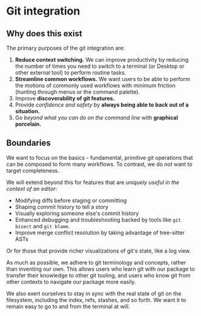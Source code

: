 # Git integration

## Why does this exist

The primary purposes of the git integration are:

1. **Reduce context switching.** We can improve productivity by reducing the number of times you need to switch to a terminal (or Desktop or other external tool) to perform routine tasks.
2. **Streamline common workflows.** We want users to be able to perform the motions of commonly used workflows with minimum friction (hunting through menus or the command palette).
3. Improve **discoverability of git features.**
4. Provide _confidence and safety_ by **always being able to back out of a situation.**
5. Go _beyond what you can do on the command line_ with **graphical porcelain.**

## Boundaries

We want to focus on the basics - fundamental, primitive git operations that can be composed to form many workflows. To contrast, we do _not_ want to target completeness.

We will extend beyond this for features that are _uniquely useful in the context of an editor_:

* Modifying diffs before staging or committing
* Shaping commit history to tell a story
* Visually exploring someone else's commit history
* Enhanced debugging and troubleshooting backed by tools like `git bisect` and `git blame`.
* Improve merge conflict resolution by taking advantage of tree-sitter ASTs

Or for those that provide richer visualizations of git's state, like a log view.

As much as possible, we adhere to git terminology and concepts, rather than inventing our own. This allows users who learn git with our package to transfer their knowledge to other git tooling, and users who know git from other contexts to navigate our package more easily.

We also exert ourselves to stay in sync with the real state of git on the filesystem, including the index, refs, stashes, and so forth. We want it to remain easy to go to and from the terminal at will.
